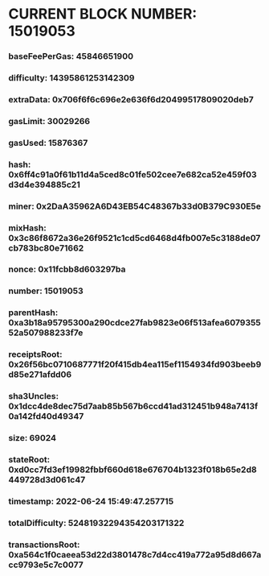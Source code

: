 # CURRENT BLOCK NUMBER: 15019053

### baseFeePerGas: 45846651900
### difficulty: 14395861253142309
### extraData: 0x706f6f6c696e2e636f6d20499517809020deb7
### gasLimit: 30029266
### gasUsed: 15876367
### hash: 0x6ff4c91a0f61b11d4a5ced8c01fe502cee7e682ca52e459f03d3d4e394885c21
### miner: 0x2DaA35962A6D43EB54C48367b33d0B379C930E5e
### mixHash: 0x3c86f8672a36e26f9521c1cd5cd6468d4fb007e5c3188de07cb783bc80e71662
### nonce: 0x11fcbb8d603297ba
### number: 15019053
### parentHash: 0xa3b18a95795300a290cdce27fab9823e06f513afea607935552a507988233f7e
### receiptsRoot: 0x26f56bc0710687771f20f415db4ea115ef1154934fd903beeb9d85e271afdd06
### sha3Uncles: 0x1dcc4de8dec75d7aab85b567b6ccd41ad312451b948a7413f0a142fd40d49347
### size: 69024
### stateRoot: 0xd0cc7fd3ef19982fbbf660d618e676704b1323f018b65e2d8449728d3d061c47
### timestamp: 2022-06-24 15:49:47.257715
### totalDifficulty: 52481932294354203171322
### transactionsRoot: 0xa564c1f0caeea53d22d3801478c7d4cc419a772a95d8d667acc9793e5c7c0077
